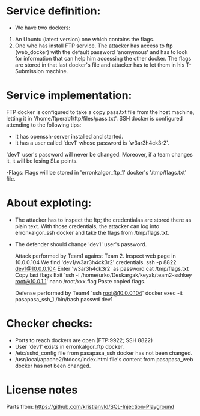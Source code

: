 
# Service definition:
- We have two dockers: 
1. An Ubuntu (latest version) one which contains the flags. 
2. One who has install FTP service. 
The attacker has access to ftp (web_docker) with the default password 'anonymous' and has to look for information that can help him accessing the other docker.
The flags are stored in that last docker's file and attacker has to let them in his T-Submission machine. 
 
# Service implementation:
FTP docker is configured to take a copy pass.txt file from the host machine, letting it in '/home/ftperab1/ftp/files/pass.txt'. 
SSH docker is configured attending to the following tips:
  - It has openssh-server installed and started. 
  - It has a user called 'dev1' whose password is 'w3ar3h4ck3r2'. 

 'dev1' user's password will never be changed. Moreover, if a team changes it, it will be losing SLa points. 
 
-Flags: 
    Flags will be stored in 'erronkaIgor_ftp_1' docker's '/tmp/flags.txt' file. 

# About exploting:
- The attacker has to inspect the ftp; the credentialas are stored there as plain text. With those credentials, the attacker can log into erronkaIgor_ssh docker and take the flags from /tmp/flags.txt.
- The defender should change 'dev1' user's password. 
  
  Attack performed by Team1 against Team 2. 
  Inspect web page in 10.0.0.104
      We find 'dev1/w3ar3h4ck3r2' credentials.
  ssh -p 8822 dev1@10.0.0.104
        Enter 'w3ar3h4ck3r2' as password
  cat /tmp/flags.txt
     Copy last flags
     Exit
  'ssh -i /home/urko/Deskargak/keyak/team2-sshkey root@10.0.1.1'
  nano /root/xxx.flag
    Paste copied flags. 

  Defense performed by Team4
     'ssh root@10.0.0.104'
     docker exec -it pasapasa_ssh_1 /bin/bash
     passwd dev1
     

# Checker checks:
- Ports to reach dockers are open (FTP:9922; SSH 8822)
- User 'dev1' exists in erronkaIgor_ftp docker. 
- /etc/sshd_config file from pasapasa_ssh docker has not been changed. 
- /usr/local/apache2/htdocs/index.html file's content from pasapasa_web docker has not been changed. 


# License notes
Parts from:
https://github.com/kristianvld/SQL-Injection-Playground



